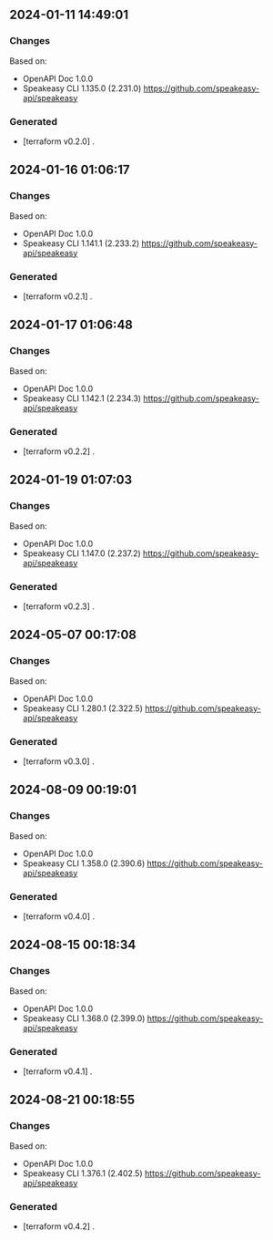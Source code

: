 

## 2024-01-11 14:49:01
### Changes
Based on:
- OpenAPI Doc 1.0.0 
- Speakeasy CLI 1.135.0 (2.231.0) https://github.com/speakeasy-api/speakeasy
### Generated
- [terraform v0.2.0] .

## 2024-01-16 01:06:17
### Changes
Based on:
- OpenAPI Doc 1.0.0 
- Speakeasy CLI 1.141.1 (2.233.2) https://github.com/speakeasy-api/speakeasy
### Generated
- [terraform v0.2.1] .

## 2024-01-17 01:06:48
### Changes
Based on:
- OpenAPI Doc 1.0.0 
- Speakeasy CLI 1.142.1 (2.234.3) https://github.com/speakeasy-api/speakeasy
### Generated
- [terraform v0.2.2] .

## 2024-01-19 01:07:03
### Changes
Based on:
- OpenAPI Doc 1.0.0 
- Speakeasy CLI 1.147.0 (2.237.2) https://github.com/speakeasy-api/speakeasy
### Generated
- [terraform v0.2.3] .

## 2024-05-07 00:17:08
### Changes
Based on:
- OpenAPI Doc 1.0.0 
- Speakeasy CLI 1.280.1 (2.322.5) https://github.com/speakeasy-api/speakeasy
### Generated
- [terraform v0.3.0] .

## 2024-08-09 00:19:01
### Changes
Based on:
- OpenAPI Doc 1.0.0 
- Speakeasy CLI 1.358.0 (2.390.6) https://github.com/speakeasy-api/speakeasy
### Generated
- [terraform v0.4.0] .

## 2024-08-15 00:18:34
### Changes
Based on:
- OpenAPI Doc 1.0.0 
- Speakeasy CLI 1.368.0 (2.399.0) https://github.com/speakeasy-api/speakeasy
### Generated
- [terraform v0.4.1] .

## 2024-08-21 00:18:55
### Changes
Based on:
- OpenAPI Doc 1.0.0 
- Speakeasy CLI 1.376.1 (2.402.5) https://github.com/speakeasy-api/speakeasy
### Generated
- [terraform v0.4.2] .